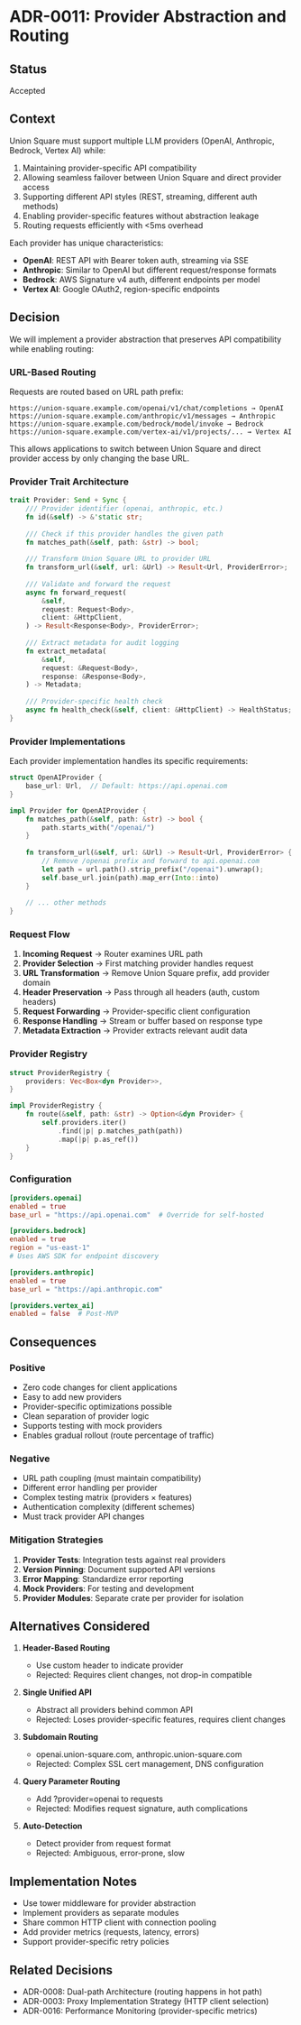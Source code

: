 # ADR-0011: Provider Abstraction and Routing

## Status

Accepted

## Context

Union Square must support multiple LLM providers (OpenAI, Anthropic, Bedrock, Vertex AI) while:

1. Maintaining provider-specific API compatibility
2. Allowing seamless failover between Union Square and direct provider access
3. Supporting different API styles (REST, streaming, different auth methods)
4. Enabling provider-specific features without abstraction leakage
5. Routing requests efficiently with <5ms overhead

Each provider has unique characteristics:
- **OpenAI**: REST API with Bearer token auth, streaming via SSE
- **Anthropic**: Similar to OpenAI but different request/response formats
- **Bedrock**: AWS Signature v4 auth, different endpoints per model
- **Vertex AI**: Google OAuth2, region-specific endpoints

## Decision

We will implement a provider abstraction that preserves API compatibility while enabling routing:

### URL-Based Routing

Requests are routed based on URL path prefix:
```
https://union-square.example.com/openai/v1/chat/completions → OpenAI
https://union-square.example.com/anthropic/v1/messages → Anthropic  
https://union-square.example.com/bedrock/model/invoke → Bedrock
https://union-square.example.com/vertex-ai/v1/projects/... → Vertex AI
```

This allows applications to switch between Union Square and direct provider access by only changing the base URL.

### Provider Trait Architecture

```rust
trait Provider: Send + Sync {
    /// Provider identifier (openai, anthropic, etc.)
    fn id(&self) -> &'static str;
    
    /// Check if this provider handles the given path
    fn matches_path(&self, path: &str) -> bool;
    
    /// Transform Union Square URL to provider URL
    fn transform_url(&self, url: &Url) -> Result<Url, ProviderError>;
    
    /// Validate and forward the request
    async fn forward_request(
        &self,
        request: Request<Body>,
        client: &HttpClient,
    ) -> Result<Response<Body>, ProviderError>;
    
    /// Extract metadata for audit logging
    fn extract_metadata(
        &self,
        request: &Request<Body>,
        response: &Response<Body>,
    ) -> Metadata;
    
    /// Provider-specific health check
    async fn health_check(&self, client: &HttpClient) -> HealthStatus;
}
```

### Provider Implementations

Each provider implementation handles its specific requirements:

```rust
struct OpenAIProvider {
    base_url: Url,  // Default: https://api.openai.com
}

impl Provider for OpenAIProvider {
    fn matches_path(&self, path: &str) -> bool {
        path.starts_with("/openai/")
    }
    
    fn transform_url(&self, url: &Url) -> Result<Url, ProviderError> {
        // Remove /openai prefix and forward to api.openai.com
        let path = url.path().strip_prefix("/openai").unwrap();
        self.base_url.join(path).map_err(Into::into)
    }
    
    // ... other methods
}
```

### Request Flow

1. **Incoming Request** → Router examines URL path
2. **Provider Selection** → First matching provider handles request
3. **URL Transformation** → Remove Union Square prefix, add provider domain
4. **Header Preservation** → Pass through all headers (auth, custom headers)
5. **Request Forwarding** → Provider-specific client configuration
6. **Response Handling** → Stream or buffer based on response type
7. **Metadata Extraction** → Provider extracts relevant audit data

### Provider Registry

```rust
struct ProviderRegistry {
    providers: Vec<Box<dyn Provider>>,
}

impl ProviderRegistry {
    fn route(&self, path: &str) -> Option<&dyn Provider> {
        self.providers.iter()
            .find(|p| p.matches_path(path))
            .map(|p| p.as_ref())
    }
}
```

### Configuration

```toml
[providers.openai]
enabled = true
base_url = "https://api.openai.com"  # Override for self-hosted

[providers.bedrock]
enabled = true
region = "us-east-1"
# Uses AWS SDK for endpoint discovery

[providers.anthropic]
enabled = true
base_url = "https://api.anthropic.com"

[providers.vertex_ai]
enabled = false  # Post-MVP
```

## Consequences

### Positive

- Zero code changes for client applications
- Easy to add new providers
- Provider-specific optimizations possible
- Clean separation of provider logic
- Supports testing with mock providers
- Enables gradual rollout (route percentage of traffic)

### Negative

- URL path coupling (must maintain compatibility)
- Different error handling per provider
- Complex testing matrix (providers × features)
- Authentication complexity (different schemes)
- Must track provider API changes

### Mitigation Strategies

1. **Provider Tests**: Integration tests against real providers
2. **Version Pinning**: Document supported API versions
3. **Error Mapping**: Standardize error reporting
4. **Mock Providers**: For testing and development
5. **Provider Modules**: Separate crate per provider for isolation

## Alternatives Considered

1. **Header-Based Routing**
   - Use custom header to indicate provider
   - Rejected: Requires client changes, not drop-in compatible

2. **Single Unified API**
   - Abstract all providers behind common API
   - Rejected: Loses provider-specific features, requires client changes

3. **Subdomain Routing**
   - openai.union-square.com, anthropic.union-square.com
   - Rejected: Complex SSL cert management, DNS configuration

4. **Query Parameter Routing**
   - Add ?provider=openai to requests
   - Rejected: Modifies request signature, auth complications

5. **Auto-Detection**
   - Detect provider from request format
   - Rejected: Ambiguous, error-prone, slow

## Implementation Notes

- Use tower middleware for provider abstraction
- Implement providers as separate modules
- Share common HTTP client with connection pooling
- Add provider metrics (requests, latency, errors)
- Support provider-specific retry policies

## Related Decisions

- ADR-0008: Dual-path Architecture (routing happens in hot path)
- ADR-0003: Proxy Implementation Strategy (HTTP client selection)
- ADR-0016: Performance Monitoring (provider-specific metrics)